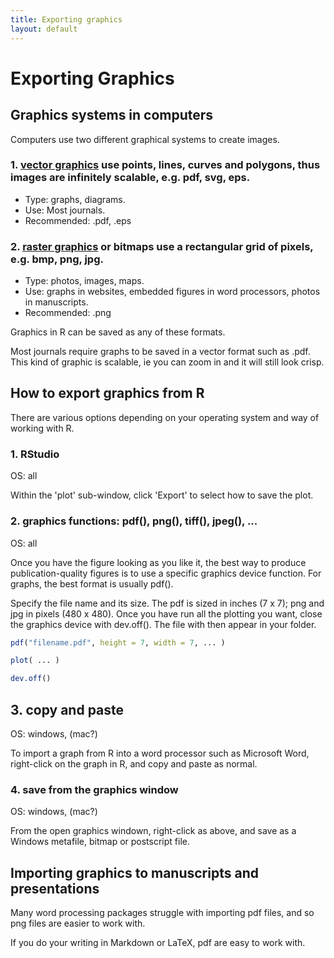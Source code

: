 ```yaml
---
title: Exporting graphics
layout: default
---
```


# Exporting Graphics


## Graphics systems in computers

Computers use two different graphical systems to create images.

### 1. [vector graphics](https://en.wikipedia.org/wiki/Vector_graphics) use points, lines, curves and polygons, thus images are infinitely scalable, e.g. pdf, svg, eps.
   + Type: graphs, diagrams.
   + Use: Most journals.
   + Recommended: .pdf, .eps
   
### 2. [raster graphics](https://en.wikipedia.org/wiki/Raster_graphics) or bitmaps use a rectangular grid of pixels, e.g. bmp, png, jpg.
   + Type: photos, images, maps.
   + Use: graphs in websites, embedded figures in word processors, photos in manuscripts.
   + Recommended: .png

Graphics in R can be saved as any of these formats. 

Most journals require graphs to be saved in a vector format such as .pdf. This kind of graphic is scalable, ie you can zoom in and it will still look crisp.


## How to export graphics from R

There are various options depending on your operating system and way of working with R.

### 1. RStudio

OS: all

Within the 'plot' sub-window, click 'Export' to select how to save the plot.


### 2. graphics functions: pdf(), png(), tiff(), jpeg(), ...

OS: all

Once you have the figure looking as you like it, the best way to produce publication-quality figures is to use a specific graphics device function. For graphs, the best format is usually pdf().

Specify the file name and its size. The pdf is sized in inches (7 x 7); png and jpg in pixels (480 x 480). Once you have run all the plotting you want, close the graphics device with dev.off(). The file with then appear in your folder.

```r
pdf("filename.pdf", height = 7, width = 7, ... )

plot( ... )

dev.off()
```

## 3. copy and paste

OS: windows, (mac?)

To import a graph from R into a word processor such as Microsoft Word, right-click on the graph in R, and copy and paste as normal.


### 4. save from the graphics window

OS: windows, (mac?)

From the open graphics windown, right-click as above, and save as a Windows metafile, bitmap or postscript file.


## Importing graphics to manuscripts and presentations

Many word processing packages struggle with importing pdf files, and so png files are easier to work with.

If you do your writing in Markdown or LaTeX, pdf are easy to work with.


